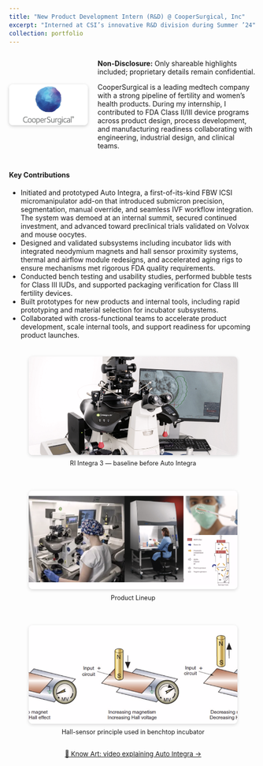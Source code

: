 ```yaml
---
title: "New Product Development Intern (R&D) @ CooperSurgical, Inc"
excerpt: "Interned at CSI’s innovative R&D division during Summer ’24"
collection: portfolio
---
```


<div style="display: flex; align-items: center; gap: 20px; margin-bottom: 2em;">
  <img src="/images/csi.jpg" alt="CooperSurgical Logo" style="width: 160px; height: auto; border-radius: 8px; box-shadow: 0 2px 6px rgba(0,0,0,0.2);">
  <div>
    <p><strong>Non-Disclosure:</strong> Only shareable highlights included; proprietary details remain confidential.</p>
    <p>
      CooperSurgical is a leading medtech company with a strong pipeline of fertility and women’s health products.  
      During my internship, I contributed to FDA Class II/III device programs across product design, process development, and manufacturing readiness collaborating with engineering, industrial design, and clinical teams.
    </p>
  </div>
</div>

<h4>Key Contributions</h4>
<ul>
  <li>
    Initiated and prototyped Auto Integra, a first-of-its-kind FBW ICSI micromanipulator add-on that introduced submicron precision, segmentation, manual override, and seamless IVF workflow integration. The system was demoed at an internal summit, secured continued investment, and advanced toward preclinical trials validated on Volvox and mouse oocytes.
  </li>
  <li>
    Designed and validated subsystems including incubator lids with integrated neodymium magnets and hall sensor proximity systems, thermal and airflow module redesigns, and accelerated aging rigs to ensure mechanisms met rigorous FDA quality requirements.
  </li>
  <li>
    Conducted bench testing and usability studies, performed bubble tests for Class III IUDs, and supported packaging verification for Class III fertility devices.
  </li>
  <li>
    Built prototypes for new products and internal tools, including rapid prototyping and material selection for incubator subsystems.
  </li>
  <li>
    Collaborated with cross-functional teams to accelerate product development, scale internal tools, and support readiness for upcoming product launches.
  </li>
</ul>

<div style="display: flex; justify-content: center; gap: 20px; margin-top: 1.5em; max-width: 900px; margin-left: auto; margin-right: auto; flex-wrap: wrap;">
  <figure style="text-align: center; flex: 1; min-width: 250px;">
    <img src="/images/icsi.png" alt="RI Integra 3 micromanipulator" style="height: 200px; width: 100%; object-fit: cover; border-radius: 8px; box-shadow: 0 2px 6px rgba(0,0,0,0.15);">
    <figcaption style="font-size: 0.9em; margin-top: 0.5em;">RI Integra 3 — baseline before Auto Integra</figcaption>
  </figure>
  <figure style="text-align: center; flex: 1; min-width: 250px;">
    <img src="/images/csi.png" alt="Product Lineup" style="height: 200px; width: 100%; object-fit: cover; border-radius: 8px; box-shadow: 0 2px 6px rgba(0,0,0,0.15);">
    <figcaption style="font-size: 0.9em; margin-top: 0.5em;">Product Lineup</figcaption>
  </figure>
  <figure style="text-align: center; flex: 1; min-width: 250px;">
    <img src="/images/hall.png" alt="Hall sensor working principle diagram" style="height: 200px; width: 100%; object-fit: cover; border-radius: 8px; box-shadow: 0 2px 6px rgba(0,0,0,0.15);">
    <figcaption style="font-size: 0.9em; margin-top: 0.5em;">Hall-sensor principle used in benchtop incubator</figcaption>
  </figure>
</div>

<div style="text-align: center; margin-top: 1em;">
  <a href="https://www.youtube.com/watch?v=0GbrgwghUbM" target="_blank" rel="noopener" style="font-size: 0.95em; text-decoration: underline;">
    🎥 Know Art: video explaining Auto Integra →
  </a>
</div>
